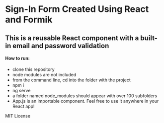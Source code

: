 # Sign-In Form Created Using React and Formik

## This is a reusable React component with a built-in email and password validation

#### How to run: 
- clone this repository
- node modules are not included 
- from the command line, cd into the folder with the project
- npm i
- ng serve
- a folder named node_modules should appear with over 100 subfolders
- App.js is an importable component. Feel free to use it anywhere in your React app!


MIT License 
